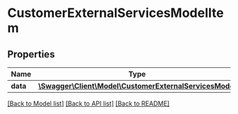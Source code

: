 # CustomerExternalServicesModelItem

## Properties
Name | Type | Description | Notes
------------ | ------------- | ------------- | -------------
**data** | [**\Swagger\Client\Model\CustomerExternalServicesModel**](CustomerExternalServicesModel.md) |  | [optional] 


[[Back to Model list]](../README.md#documentation-for-models) [[Back to API list]](../README.md#documentation-for-api-endpoints) [[Back to README]](../README.md)


